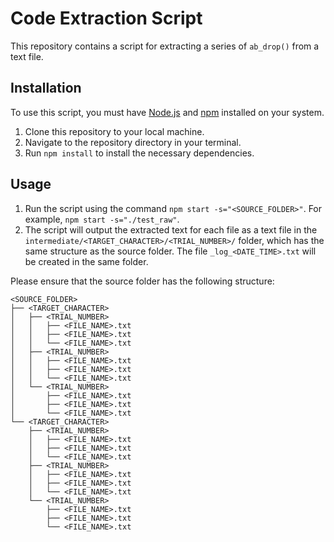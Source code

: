 # Code Extraction Script

This repository contains a script for extracting a series of `ab_drop()` from a text file.

## Installation

To use this script, you must have <a href="https://nodejs.org/en/" target="_new">Node.js</a> and <a href="https://www.npmjs.com/" target="_new">npm</a> installed on your system.

1. Clone this repository to your local machine.
2. Navigate to the repository directory in your terminal.
3. Run `npm install` to install the necessary dependencies.

## Usage

1. Run the script using the command `npm start -s="<SOURCE_FOLDER>"`. For example, `npm start -s="./test_raw"`.
2. The script will output the extracted text for each file as a text file in the `intermediate/<TARGET_CHARACTER>/<TRIAL_NUMBER>/` folder, which has the same structure as the source folder. The file `_log_<DATE_TIME>.txt` will be created in the same folder.

Please ensure that the source folder has the following structure:

```
<SOURCE_FOLDER>
├── <TARGET_CHARACTER>
│   ├── <TRIAL_NUMBER>
│   │   ├── <FILE_NAME>.txt
│   │   ├── <FILE_NAME>.txt
│   │   └── <FILE_NAME>.txt
│   ├── <TRIAL_NUMBER>
│   │   ├── <FILE_NAME>.txt
│   │   ├── <FILE_NAME>.txt
│   │   └── <FILE_NAME>.txt
│   └── <TRIAL_NUMBER>
│       ├── <FILE_NAME>.txt
│       ├── <FILE_NAME>.txt
│       └── <FILE_NAME>.txt
└── <TARGET_CHARACTER>
    ├── <TRIAL_NUMBER>
    │   ├── <FILE_NAME>.txt
    │   ├── <FILE_NAME>.txt
    │   └── <FILE_NAME>.txt
    ├── <TRIAL_NUMBER>
    │   ├── <FILE_NAME>.txt
    │   ├── <FILE_NAME>.txt
    │   └── <FILE_NAME>.txt
    └── <TRIAL_NUMBER>
        ├── <FILE_NAME>.txt
        ├── <FILE_NAME>.txt
        └── <FILE_NAME>.txt
```
